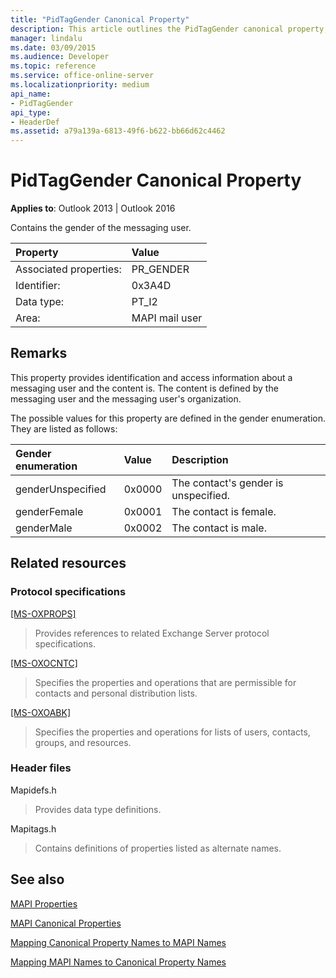 ```yaml
---
title: "PidTagGender Canonical Property"
description: This article outlines the PidTagGender canonical property, which contains the gender of the messaging user.
manager: lindalu
ms.date: 03/09/2015
ms.audience: Developer
ms.topic: reference
ms.service: office-online-server
ms.localizationpriority: medium
api_name:
- PidTagGender
api_type:
- HeaderDef
ms.assetid: a79a139a-6813-49f6-b622-bb66d62c4462
---
```


# PidTagGender Canonical Property

  
  
**Applies to**: Outlook 2013 | Outlook 2016 
  
Contains the gender of the messaging user.
  
|Property|Value|
|:-----|:-----|
|Associated properties:  <br/> |PR_GENDER  <br/> |
|Identifier:  <br/> |0x3A4D  <br/> |
|Data type:  <br/> |PT_I2  <br/> |
|Area:  <br/> |MAPI mail user  <br/> |
   
## Remarks

This property provides identification and access information about a messaging user and the content is. The content is defined by the messaging user and the messaging user's organization. 
  
The possible values for this property are defined in the gender enumeration. They are listed as follows:
  
|**Gender enumeration**|**Value**|**Description**|
|:-----|:-----|:-----|
|genderUnspecified  <br/> |0x0000  <br/> |The contact's gender is unspecified. |
|genderFemale  <br/> |0x0001  <br/> |The contact is female. |
|genderMale  <br/> |0x0002  <br/> |The contact is male. |
   
## Related resources

### Protocol specifications

[[MS-OXPROPS]](https://msdn.microsoft.com/library/f6ab1613-aefe-447d-a49c-18217230b148%28Office.15%29.aspx)
  
> Provides references to related Exchange Server protocol specifications.
    
[[MS-OXOCNTC]](https://msdn.microsoft.com/library/9b636532-9150-4836-9635-9c9b756c9ccf%28Office.15%29.aspx)
  
> Specifies the properties and operations that are permissible for contacts and personal distribution lists.
    
[[MS-OXOABK]](https://msdn.microsoft.com/library/f4cf9b4c-9232-4506-9e71-2270de217614%28Office.15%29.aspx)
  
> Specifies the properties and operations for lists of users, contacts, groups, and resources.
    
### Header files

Mapidefs.h
  
> Provides data type definitions.
    
Mapitags.h
  
> Contains definitions of properties listed as alternate names.
    
## See also



[MAPI Properties](mapi-properties.md)
  
[MAPI Canonical Properties](mapi-canonical-properties.md)
  
[Mapping Canonical Property Names to MAPI Names](mapping-canonical-property-names-to-mapi-names.md)
  
[Mapping MAPI Names to Canonical Property Names](mapping-mapi-names-to-canonical-property-names.md)

